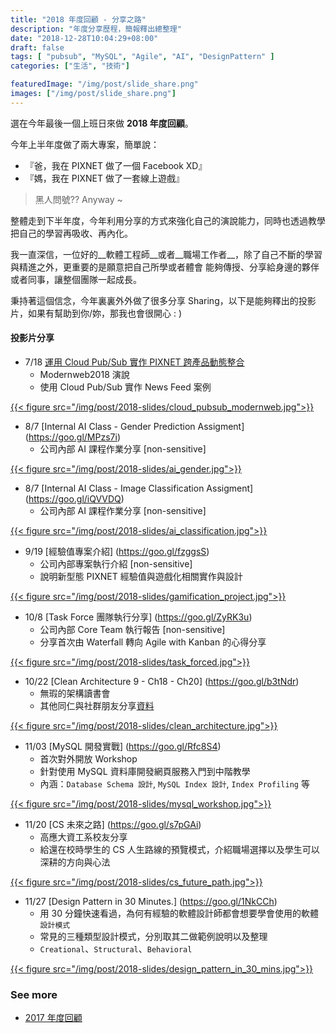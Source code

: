 ```yaml
---
title: "2018 年度回顧 - 分享之路"
description: "年度分享歷程，簡報釋出總整理"
date: "2018-12-28T10:04:29+08:00"
draft: false
tags: [ "pubsub", "MySQL", "Agile", "AI", "DesignPattern" ]
categories: ["生活", "技術"]

featuredImage: "/img/post/slide_share.png"
images: ["/img/post/slide_share.png"]
---
```



選在今年最後一個上班日來做 **2018 年度回顧**。

今年上半年度做了兩大專案，簡單說：

<!--more-->

- 『爸，我在 PIXNET 做了一個 Facebook XD』
- 『媽，我在 PIXNET 做了一套線上遊戲』

>  黑人問號?? Anyway ~

整體走到下半年度，今年利用分享的方式來強化自己的演說能力，同時也透過教學把自己的學習再吸收、再內化。

我一直深信，一位好的__軟體工程師__或者__職場工作者__，除了自己不斷的學習與精進之外，更重要的是願意把自己所學或者體會
能夠傳授、分享給身邊的夥伴或者同事，讓整個團隊一起成長。

秉持著這個信念，今年裏裏外外做了很多分享 Sharing，以下是能夠釋出的投影片，如果有幫助到你/妳，那我也會很開心 : )


#### 投影片分享

- 7/18  [運用 Cloud Pub/Sub 實作 PIXNET 跨產品動態整合](https://goo.gl/nKMh5X)
    - Modernweb2018 演說
    - 使用 Cloud Pub/Sub 實作 News Feed 案例

<a href="https://goo.gl/nKMh5X" target="_blank" rel="noopener">
{{< figure src="/img/post/2018-slides/cloud_pubsub_modernweb.jpg">}}
</a>

- 8/7   [Internal AI Class - Gender Prediction Assigment] (https://goo.gl/MPzs7i)
    - 公司內部 AI 課程作業分享 [non-sensitive]

<a href="https://goo.gl/MPzs7i" target="_blank" rel="noopener">
{{< figure src="/img/post/2018-slides/ai_gender.jpg">}}
</a>

- 8/7   [Internal AI Class - Image Classification Assigment] (https://goo.gl/iQVVDQ)
    - 公司內部 AI 課程作業分享 [non-sensitive]

<a href="https://goo.gl/iQVVDQ" target="_blank" rel="noopener">
{{< figure src="/img/post/2018-slides/ai_classification.jpg">}}
</a>

- 9/19  [經驗值專案介紹] (https://goo.gl/fzggsS)
    - 公司內部專案執行介紹 [non-sensitive]
    - 說明新型態 PIXNET 經驗值與遊戲化相關實作與設計

<a href="https://goo.gl/fzggsS" target="_blank" rel="noopener">
{{< figure src="/img/post/2018-slides/gamification_project.jpg">}}
</a>

- 10/8  [Task Force  團隊執行分享] (https://goo.gl/ZyRK3u)
    - 公司內部 Core Team 執行報告 [non-sensitive]
    - 分享首次由 Waterfall 轉向 Agile with Kanban 的心得分享

<a href="https://goo.gl/ZyRK3u" target="_blank" rel="noopener">
{{< figure src="/img/post/2018-slides/task_forced.jpg">}}
</a>

- 10/22 [Clean Architecture 9 - Ch18 - Ch20] (https://goo.gl/b3tNdr)
    - 無瑕的架構讀書會
    - 其他同仁與社群朋友分享[資料](https://docs.google.com/spreadsheets/d/1gR-PC_VervfsURC9os21AJA3fByCn1aI1Z_LIZotBQA/edit#gid=0)

<a href="https://goo.gl/b3tNdr" target="_blank" rel="noopener">
{{< figure src="/img/post/2018-slides/clean_architecture.jpg">}}
</a>

- 11/03 [MySQL 開發實戰] (https://goo.gl/Rfc8S4)
    - 首次對外開放 Workshop
    - 針對使用 MySQL 資料庫開發網頁服務入門到中階教學
    - 內涵：`Database Schema 設計`, `MySQL Index 設計`, `Index Profiling` 等

<a href="https://goo.gl/Rfc8S4" target="_blank" rel="noopener">
{{< figure src="/img/post/2018-slides/mysql_workshop.jpg">}}
</a>

- 11/20 [CS 未來之路] (https://goo.gl/s7pGAi)
    - 高應大資工系校友分享
    - 給還在校時學生的 CS 人生路線的預覽模式，介紹職場選擇以及學生可以深耕的方向與心法

<a href="https://goo.gl/s7pGAi" target="_blank" rel="noopener">
{{< figure src="/img/post/2018-slides/cs_future_path.jpg">}}
</a>

- 11/27 [Design Pattern in 30 Minutes.] (https://goo.gl/1NkCCh)
    - 用 30 分鐘快速看過，為何有經驗的軟體設計師都會想要學會使用的軟體 `設計模式`
    - 常見的三種類型設計模式，分別取其二做範例說明以及整理
    - `Creational`、`Structural`、`Behavioral`

<a href="https://goo.gl/1NkCCh" target="_blank" rel="noopener">
{{< figure src="/img/post/2018-slides/design_pattern_in_30_mins.jpg">}}
</a>

### <span class="text-success">__See more__</span>
- [2017 年度回顧](/kpi_review)

